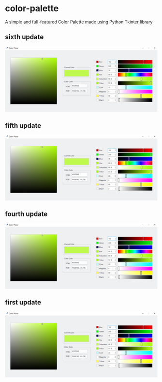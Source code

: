 # color-palette
A simple and full-featured Color Palette made using Python Tkinter library

## sixth update
![color-picker](https://github.com/melvinchia3636/color-palette/blob/04428ea09e12d0acf540f92d3c5bc310e7ee7697/color%20picker.png)

## fifth update
![color-picker](https://github.com/melvinchia3636/color-palette/blob/836bd27a5c779c6f5822634e7a0f00b185aa070c/color%20picker.png)

## fourth update
![color-picker](https://github.com/melvinchia3636/color-palette/blob/693c8086fdde35081594c98628f338d893c1ba7b/color%20picker.png)

## first update
![color-picker](https://github.com/melvinchia3636/color-palette/blob/9049b0189e261e110cf843fd3282402a21fa8fca/color%20picker.png)
